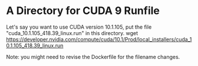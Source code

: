 # A Directory for CUDA 9 Runfile

Let's say you want to use CUDA version 10.1.105, put the file "cuda_10.1.105_418.39_linux.run" in this directory. wget https://developer.nvidia.com/compute/cuda/10.1/Prod/local_installers/cuda_10.1.105_418.39_linux.run

Note: you might need to revise the Dockerfile for the filename changes.
